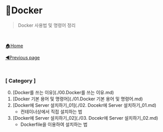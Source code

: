 # 🐳Docker

> Docker 사용법 및 명령어 정리

<br>

[🏠Home](https://github.com/batboy118/Study_Note)

[◀Previous page ](../)

<br>

### [ Category ]

0. [Docker를 쓰는 이유](./00.Docker를 쓰는 이유.md)
1. [Docker 기본 용어 및 명령어](./01.Docker 기본 용어 및 명령어.md)
2. [Docker에 Server 설치하기_01](./02. Docekr에 Server 설치하기_01.md)
   - 컨테이너상에서 직접 설치하는 법
3. [Docker에 Server 설치하기_02](./03. Docekr에 Server 설치하기_02.md)
   - Dockerfile을 이용하여 설치하는 법